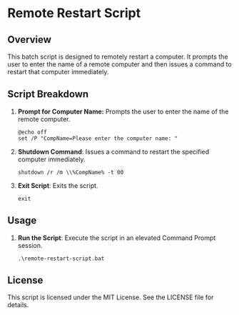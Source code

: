 # Remote Restart Script

## Overview
This batch script is designed to remotely restart a computer. It prompts the user to enter the name of a remote computer and then issues a command to restart that computer immediately.

## Script Breakdown
1. **Prompt for Computer Name:**
   Prompts the user to enter the name of the remote computer.
   ```batch
   @echo off
   set /P "CompName=Please enter the computer name: "
   ```

2. **Shutdown Command**: Issues a command to restart the specified computer immediately.
   ```batch
   shutdown /r /m \\%CompName% -t 00
   ```

3. **Exit Script**: Exits the script.
   ```batch
   exit
   ```

## Usage

1. **Run the Script**: Execute the script in an elevated Command Prompt session.
   ```batch
   .\remote-restart-script.bat
   ```

## License
This script is licensed under the MIT License. See the LICENSE file for details.


